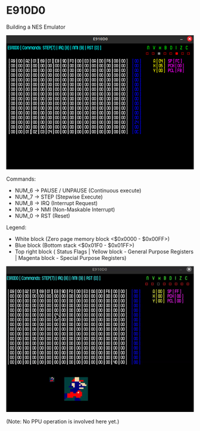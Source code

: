 # E910D0
Building a NES Emulator

![E910D0](rsrc/snip.png)

Commands:
- NUM_6 -> PAUSE / UNPAUSE (Continuous execute)
- NUM_7 -> STEP (Stepwise Execute)
- NUM_8 -> IRQ (Interrupt Request)
- NUM_9 -> NMI (Non-Maskable Interrupt)
- NUM_0 -> RST (Reset)

Legend:
- White block (Zero page memory block <$0x0000 - $0x00FF>)
- Blue block (Bottom stack <$0x01F0 - $0x01FF>)
- Top right block 
( Status Flags | Yellow block - General Purpose Registers | Magenta block - Special Purpose Registers)

![Sprite Loaded From Cartridge](rsrc/snip2.gif)

(Note: No PPU operation is involved here yet.)

